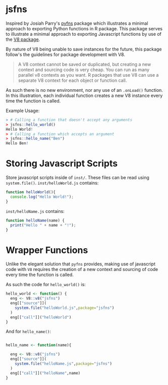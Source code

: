 # jsfns

Inspired by Josiah Parry's [pyfns](https://github.com/JosiahParry/pyfns/tree/main) package which illustrates a minimal approach to exporting Python functions in R package. This package serves to illustrate a minimal approach to exporting Javascript functions by use of the [V8 package](https://cran.r-project.org/web/packages/V8/index.html).

By nature of V8 being unable to save instances for the future, this package follow's the guidelines for package development with V8. 

> A V8 context cannot be saved or duplicated, but creating a new context and sourcing code is very cheap. You can run as many parallel v8 contexts as you want. R packages that use V8 can use a separate V8 context for each object or function call.

As such there is no new environment, nor any use of an `.onLoad()` function. In this illustration, each individual function creates a new V8 instance every time the function is called.

Example Usage:

```r
> # Calling a function that doesn't accept any arguments
> jsfns::hello_world()
Hello World!
> # Calling a function which accepts an argument
> jsfns::hello_name("Ben")
Hello Ben!
```


# Storing Javascript Scripts

Store javascript scripts inside of `inst/`. These files can be read using `system.file()`. `inst/helloWorld.js` contains:

```js
function helloWorld(){
  console.log("Hello World!");
}
```

`inst/helloName.js` contains: 

```js
function helloName(name) {
  print("Hello " + name + "!");
}

```

# Wrapper Functions

Unlike the elegant solution that `pyfns` provides, making use of javascript code with `V8` requires the creation of a new context and sourcing of code every time the function is called. 

As such the code for `hello_world()` is: 


```r
hello_world <- function() {
  eng <- V8::v8("jsfns")
  eng[["source"]](
    system.file("helloWorld.js",package="jsfns")
  )
  eng[["call"]]("helloWorld")
}

```

And for `hello_name()`:

```r

hello_name <- function(name){

  eng <- V8::v8("jsfns")
  eng[["source"]](
    system.file("helloName.js",package="jsfns")
  )
  eng[["call"]]("helloName",name)
}

```

